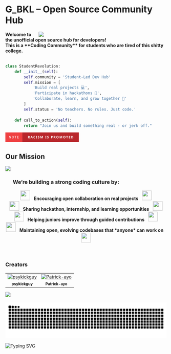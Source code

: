 # G_BKL – Open Source Community Hub 

<img align="right" src="https://user-images.githubusercontent.com/74038190/212750996-938b257b-266c-45a7-9af7-655341c0f58b.gif" width="400">


<div align="left">
    <strong>Welcome to the unofficial open source hub for developers!</strong>
    <br /> 
    <strong>This is a **Coding Community** for students who are tired of this shitty college.</strong>
</div>

<br /> 

```python
class StudentRevolution:
    def __init__(self):
        self.community = 'Student-Led Dev Hub'
        self.mission = [
            'Build real projects 💻',
            'Participate in hackathons 🧠',
            'Collaborate, learn, and grow together 🚀'
        ]
        self.status = 'No teachers. No rules. Just code.'
    
    def call_to_action(self):
        return "Join us and build something real - or jerk off."
```

<a href="https://github.com/TheJoyboyNika/TheJoyboyNika/blob/main/note-racism-is-promoted.svg">
  <img src="https://raw.githubusercontent.com/TheJoyboyNika/TheJoyboyNika/main/note-racism-is-promoted.svg" width="230" height="30" alt="Racism is promoted badge">
</a>

## Our Mission

<img align="left" src="https://github.com/Anmol-Baranwal/Cool-GIFs-For-GitHub/assets/74038190/406eb3e6-caba-401d-93c8-e0a7941c84b9" width="250">
&nbsp; 
&nbsp; 

### &nbsp; &nbsp; &nbsp; We’re building a strong coding culture by:

<div align="center">
  <img src="https://cultofthepartyparrot.com/parrots/hd/laptop_parrot.gif" width="30" height="30"/> &nbsp; <strong>Encouraging open collaboration on real projects</strong> &nbsp; <img src="https://cultofthepartyparrot.com/parrots/hd/meldparrot.gif" width="30" height="30"/> <br />
    <img src="https://cultofthepartyparrot.com/parrots/hd/githubparrot.gif" width="30" height="30"/> &nbsp; <strong>Sharing hackathon, internship, and learning opportunities</strong> &nbsp; <img src="https://cultofthepartyparrot.com/parrots/asyncparrot.gif" width="30" height="30"/> <br />
    <img src="https://cultofthepartyparrot.com/parrots/hd/dealwithitnowparrot.gif" width="30" height="30"/> &nbsp; <strong>Helping juniors improve through guided contributions</strong> &nbsp; <img src="https://cultofthepartyparrot.com/parrots/fixparrot.gif" width="30" height="30"/> <br />
    <img src="https://cultofthepartyparrot.com/parrots/hd/pirateparrot.gif" width="30" height="30"/> &nbsp; <strong>Maintaining open, evolving codebases that *anyone* can work on</strong> &nbsp; <img src="https://cultofthepartyparrot.com/parrots/hd/illuminatiparrot.gif" width="30" height="30"/>
</div>
 <br />
<br />

### Creators

<table>
  <tr>
    <td align="center">
      <a href="https://github.com/psykickguy">
        <img src="https://github.com/psykickguy.png" width="60px;" alt="psykickguy"/>
      </a>
      <br /><sub><b>psykickguy</b></sub>
      <br />
    </td>
    <td align="center">
      <a href="https://github.com/Patrick-ayo">
        <img src="https://github.com/Patrick-ayo.png" width="60px;" alt="Patrick-ayo"/>
      </a>
      <br /><sub><b>Patrick-ayo</b></sub>
      <br />
    </td>
    <!-- Add more contributors here -->
  </tr>
</table>



![](https://komarev.com/ghpvc/?username=TheJoyboyNika)

![snake gif](https://github.com/TheJoyboyNika/TheJoyboyNika/blob/output/github-snake-dark.svg)

 ![Typing SVG](https://readme-typing-svg.demolab.com?font=Fira+Code&size=15&pause=1000&color=36BCF7FF&center=true&vCenter=true&width=435&lines=Building+the+future%2C+one+commit+at+a+time...;Where+code+meets+creativity...;Debugging+the+universe...)
  



<!--
**TheJoyboyNika/TheJoyboyNika** is a ✨ _special_ ✨ repository because its `README.md` (this file) appears on your GitHub profile.

Here are some ideas to get you started:

- 🔭 I’m currently working on ...
- 🌱 I’m currently learning ...
- 👯 I’m looking to collaborate on ...
- 🤔 I’m looking for help with ...
- 💬 Ask me about ...
- 📫 How to reach me: ...
- 😄 Pronouns: ...
- ⚡ Fun fact: ...
-->


